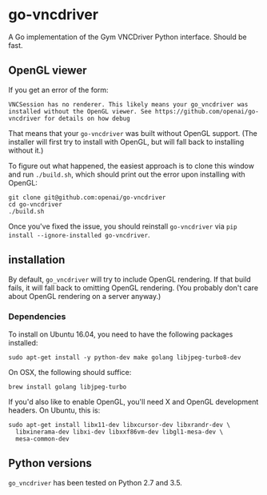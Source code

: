 # go-vncdriver

A Go implementation of the Gym VNCDriver Python interface. Should be
fast.

## OpenGL viewer

If you get an error of the form:

```VNCSession has no renderer. This likely means your go_vncdriver was installed without the OpenGL viewer. See https://github.com/openai/go-vncdriver for details on how debug```

That means that your `go-vncdriver` was built without OpenGL
support. (The installer will first try to install with OpenGL, but
will fall back to installing without it.)

To figure out what happened, the easiest approach is to clone this
window and run `./build.sh`, which should print out the error upon
installing with OpenGL:

```
git clone git@github.com:openai/go-vncdriver
cd go-vncdriver
./build.sh
```

Once you've fixed the issue, you should reinstall `go-vncdriver` via
`pip install --ignore-installed go-vncdriver`.

## installation

By default, `go_vncdriver` will try to include OpenGL rendering. If
that build fails, it will fall back to omitting OpenGL rendering. (You
probably don't care about OpenGL rendering on a server anyway.)

### Dependencies

To install on Ubuntu 16.04, you need to have the following packages
installed:

```
sudo apt-get install -y python-dev make golang libjpeg-turbo8-dev
```

On OSX, the following should suffice:

```
brew install golang libjpeg-turbo
```

If you'd also like to enable OpenGL, you'll need X and OpenGL
development headers. On Ubuntu, this is:

```
sudo apt-get install libx11-dev libxcursor-dev libxrandr-dev \
  libxinerama-dev libxi-dev libxxf86vm-dev libgl1-mesa-dev \
  mesa-common-dev
```

## Python versions

`go_vncdriver` has been tested on Python 2.7 and 3.5.

